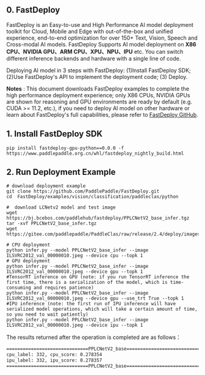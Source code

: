 ## 0. FastDeploy

FastDeploy is an Easy-to-use and High Performance AI model deployment toolkit for Cloud, Mobile and Edge with out-of-the-box and unified experience, end-to-end optimization for over 150+ Text, Vision, Speech and Cross-modal AI models. FastDeploy Supports AI model deployment on
**X86 CPU、NVIDIA GPU、ARM CPU、XPU、NPU、IPU** etc. You can switch different inference backends and hardware with a single line of code.

Deploying AI model in 3 steps with FastDeploy: (1)Install FastDeploy SDK;  (2)Use FastDeploy's API to implement the deployment code;  (3) Deploy.

**Notes** : This document downloads FastDeploy examples to complete the high performance deployment experience; only X86 CPUs, NVIDIA GPUs are shown for reasoning and GPU environments are ready by default (e.g. CUDA >= 11.2, etc.), if you need to deploy AI model on other hardware or learn about FastDeploy's full capabilities, please refer to [FastDeploy GitHub](https://github.com/PaddlePaddle/FastDeploy).

## 1. Install FastDeploy SDK
```
pip install fastdeploy-gpu-python==0.0.0 -f https://www.paddlepaddle.org.cn/whl/fastdeploy_nightly_build.html
```
## 2. Run Deployment Example
```
# download deployment example
git clone https://github.com/PaddlePaddle/FastDeploy.git
cd  FastDeploy/examples/vision/classification/paddleclas/python

#  download LCNetv2 model and test image
wget https://bj.bcebos.com/paddlehub/fastdeploy/PPLCNetV2_base_infer.tgz
tar -xvf PPLCNetV2_base_infer.tgz
wget https://gitee.com/paddlepaddle/PaddleClas/raw/release/2.4/deploy/images/ImageNet/ILSVRC2012_val_00000010.jpeg

# CPU deployment
python infer.py --model PPLCNetV2_base_infer --image ILSVRC2012_val_00000010.jpeg --device cpu --topk 1
# GPU deployment
python infer.py --model PPLCNetV2_base_infer --image ILSVRC2012_val_00000010.jpeg --device gpu --topk 1
#TensorRT inference on GPU (note: if you run TensorRT inference the first time, there is a serialization of the model, which is time-consuming and requires patience)
python infer.py --model PPLCNetV2_base_infer --image ILSVRC2012_val_00000010.jpeg --device gpu --use_trt True --topk 1
#IPU inference (note: the first run of IPU inference will have serialized model operations, which will take a certain amount of time, so you need to wait patiently)
python infer.py --model PPLCNetV2_base_infer --image ILSVRC2012_val_00000010.jpeg --device ipu --topk 1
```

The results returned after the operation is completed are as follows：

```bash
==============================PPLCNetV2_base==============================
cpu_label: 332, cpu_score: 0.278354
ipu_label: 332, ipu_score: 0.278357
==============================PPLCNetV2_base==============================
```
